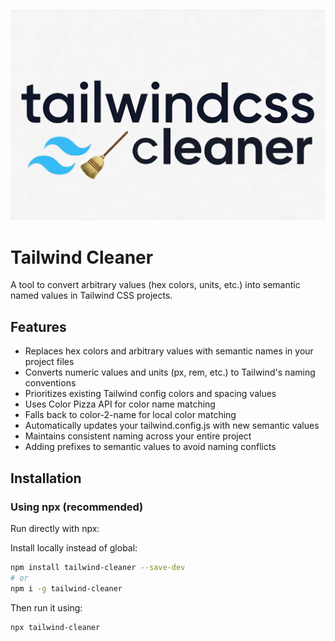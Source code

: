 ![Tailwind Cleaner Logo](./public/logo.jpg)

# Tailwind Cleaner


A tool to convert arbitrary values (hex colors, units, etc.) into semantic named values in Tailwind CSS projects.

## Features
- Replaces hex colors and arbitrary values with semantic names in your project files
- Converts numeric values and units (px, rem, etc.) to Tailwind's naming conventions
- Prioritizes existing Tailwind config colors and spacing values
- Uses Color Pizza API for color name matching
- Falls back to color-2-name for local color matching
- Automatically updates your tailwind.config.js with new semantic values
- Maintains consistent naming across your entire project
- Adding prefixes to semantic values to avoid naming conflicts

## Installation

### Using npx (recommended)

Run directly with npx:

Install locally instead of global:

```bash
npm install tailwind-cleaner --save-dev
# or
npm i -g tailwind-cleaner

```
Then run it using:

```bash
npx tailwind-cleaner
```
